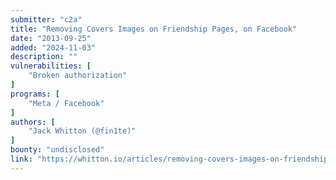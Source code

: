 ```yaml
---
submitter: "c2a"
title: "Removing Covers Images on Friendship Pages, on Facebook"
date: "2013-09-25"
added: "2024-11-03"
description: ""
vulnerabilities: [
    "Broken authorization"
]
programs: [
    "Meta / Facebook"
]
authors: [
    "Jack Whitton (@fin1te)"
]
bounty: "undisclosed"
link: "https://whitton.io/articles/removing-covers-images-on-friendship-pages-on-facebook/"
---
```





